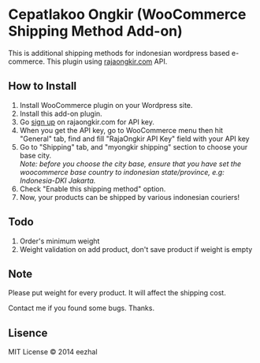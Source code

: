 <h1>Cepatlakoo Ongkir (WooCommerce Shipping Method Add-on)</h1>

<p>This is additional shipping methods for indonesian wordpress based e-commerce. This plugin using <a href="htpp://rajaongkir.com">rajaongkir.com</a> API.</p>

<h2>How to Install</h2>
<ol>
  <li>Install WooCommerce plugin on your Wordpress site.</li>
  <li>Install this add-on plugin.</li>
  <li>Go <a href="http://rajaongkir.com/akun/daftar">sign up</a> on rajaongkir.com for API key.</li>
  <li>When you get the API key, go to WooCommerce menu then hit "General" tab, find and fill "RajaOngkir API Key" field with your API key</li>
  <li>Go to "Shipping" tab, and "myongkir shipping" section to choose your base city. <br><i>Note: before you choose the city base, ensure that you have set the woocommerce base country to indonesian state/province, e.g: Indonesia-DKI Jakarta.</i></li>
  <li>Check "Enable this shipping method" option.</li>
  <li>Now, your products can be shipped by various indonesian couriers!</li>
</ol>

<h2>Todo</h2>
<ol>
  <li>Order's minimum weight</li>
  <li>Weight validation on add product, don't save product if weight is empty</li>
</ol>

<h2>Note</h2>
<p>Please put weight for every product. It will affect the shipping cost.</p>
<p>Contact me if you found some bugs. Thanks.</p>

<h2>Lisence</h2>
<p>MIT License &copy; 2014 eezhal<p>
